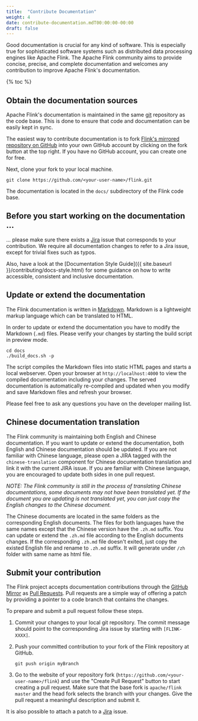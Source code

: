 ```yaml
---
title:  "Contribute Documentation"
weight: 4
date: contribute-documentation.mdT00:00:00-00:00
draft: false
---
```


Good documentation is crucial for any kind of software. This is especially true for sophisticated software systems such as distributed data processing engines like Apache Flink. The Apache Flink community aims to provide concise, precise, and complete documentation and welcomes any contribution to improve Apache Flink's documentation.

{% toc %}

## Obtain the documentation sources

Apache Flink's documentation is maintained in the same [git](http://git-scm.com/) repository as the code base. This is done to ensure that code and documentation can be easily kept in sync.

The easiest way to contribute documentation is to fork [Flink's mirrored repository on GitHub](https://github.com/apache/flink) into your own GitHub account by clicking on the fork button at the top right. If you have no GitHub account, you can create one for free.

Next, clone your fork to your local machine.

```
git clone https://github.com/<your-user-name>/flink.git
```

The documentation is located in the `docs/` subdirectory of the Flink code base.

## Before you start working on the documentation ...

... please make sure there exists a [Jira](https://issues.apache.org/jira/browse/FLINK) issue that corresponds to your contribution. We require all documentation changes to refer to a Jira issue, except for trivial fixes such as typos. 

Also, have a look at the [Documentation Style Guide]({{ site.baseurl }}/contributing/docs-style.html) for some guidance on how to write accessible, consistent and inclusive documentation.

## Update or extend the documentation

The Flink documentation is written in [Markdown](http://daringfireball.net/projects/markdown/). Markdown is a lightweight markup language which can be translated to HTML.

In order to update or extend the documentation you have to modify the Markdown (`.md`) files. Please verify your changes by starting the build script in preview mode.

```
cd docs
./build_docs.sh -p
```

The script compiles the Markdown files into static HTML pages and starts a local webserver. Open your browser at `http://localhost:4000` to view the compiled documentation including your changes. The served documentation is automatically re-compiled and updated when you modify and save Markdown files and refresh your browser.

Please feel free to ask any questions you have on the developer mailing list.

## Chinese documentation translation

The Flink community is maintaining both English and Chinese documentation. If you want to update or extend the documentation, both English and Chinese documentation should be updated. If you are not familiar with Chinese language, please open a JIRA tagged with the `chinese-translation` component for Chinese documentation translation and link it with the current JIRA issue. If you are familiar with Chinese language, you are encouraged to update both sides in one pull request.

*NOTE: The Flink community is still in the process of translating Chinese documentations, some documents may not have been translated yet. If the document you are updating is not translated yet, you can just copy the English changes to the Chinese document.*

The Chinese documents are located in the same folders as the corresponding English documents. The files for both languages have the same names except that the Chinese version have the `.zh.md` suffix. You can update or extend the `.zh.md` file according to the English documents changes. If the corresponding `.zh.md` file doesn't exited, just copy the existed English file and rename to `.zh.md` suffix. It will generate under `/zh` folder with same name as html file.

## Submit your contribution

The Flink project accepts documentation contributions through the [GitHub Mirror](https://github.com/apache/flink) as [Pull Requests](https://help.github.com/articles/using-pull-requests). Pull requests are a simple way of offering a patch by providing a pointer to a code branch that contains the changes.

To prepare and submit a pull request follow these steps.

1. Commit your changes to your local git repository. The commit message should point to the corresponding Jira issue by starting with `[FLINK-XXXX]`.

2. Push your committed contribution to your fork of the Flink repository at GitHub.

	```
	git push origin myBranch
	```

3. Go to the website of your repository fork (`https://github.com/<your-user-name>/flink`) and use the "Create Pull Request" button to start creating a pull request. Make sure that the base fork is `apache/flink master` and the head fork selects the branch with your changes. Give the pull request a meaningful description and submit it.

It is also possible to attach a patch to a [Jira]({{site.FLINK_ISSUES_URL}}) issue.
